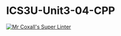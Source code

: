 # ICS3U-Unit3-04-CPP

[![Mr Coxall's Super Linter](https://github.com/Tyler-Bell/ICS3U-Unit3-04-CPP/workflows/Mr%20Coxall's%20Super%20Linter/badge.svg)](https://github.com/Tyler-Bell/ICS3U-Unit3-04-CPP/actions/)

